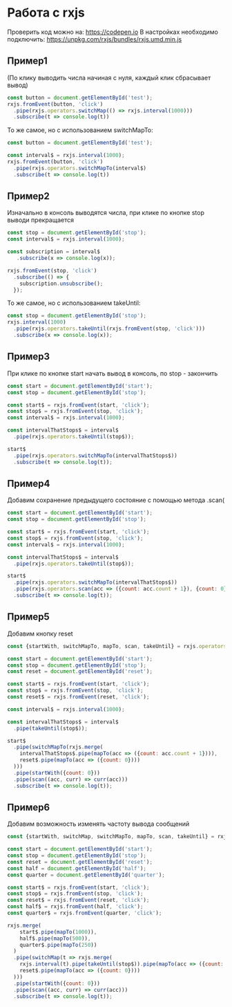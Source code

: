 # Работа с rxjs
Проверить код можно на: https://codepen.io
В настройках необходимо подключить: https://unpkg.com/rxjs/bundles/rxjs.umd.min.js

## Пример1
(По клику выводить числа начиная с нуля, каждый клик сбрасывает вывод)
```javascript
const button = document.getElementById('test');
rxjs.fromEvent(button, 'click')
  .pipe(rxjs.operators.switchMap(() => rxjs.interval(1000)))
  .subscribe(t => console.log(t))
```
То же самое, но с использованием switchMapTo:
```javascript
const button = document.getElementById('test');

const interval$ = rxjs.interval(1000);
rxjs.fromEvent(button, 'click')
  .pipe(rxjs.operators.switchMapTo(interval$)
  .subscribe(t => console.log(t))
```

## Пример2
Изначально в консоль выводятся числа, при клике по кнопке stop выводи прекращается
```javascript
const stop = document.getElementById('stop');
const interval$ = rxjs.interval(1000);

const subscription = interval$
   .subscribe(x => console.log(x));

rxjs.fromEvent(stop, 'click')
  .subscribe(() => {
    subscription.unsubscribe();
  });
```

То же самое, но с использованием takeUntil:
```javascript
const stop = document.getElementById('stop');
rxjs.interval(1000)
  .pipe(rxjs.operators.takeUntil(rxjs.fromEvent(stop, 'click')))
  .subscribe(x => console.log(x));
```

## Пример3
При клике по кнопке start начать вывод в консоль, по stop - закончить
```javascript
const start = document.getElementById('start');
const stop = document.getElementById('stop');

const start$ = rxjs.fromEvent(start, 'click');
const stop$ = rxjs.fromEvent(stop, 'click');
const interval$ = rxjs.interval(1000);

const intervalThatStops$ = interval$
  .pipe(rxjs.operators.takeUntil(stop$));

start$
  .pipe(rxjs.operators.switchMapTo(intervalThatStops$))
  .subscribe(t => console.log(t));
```

## Пример4
Добавим сохранение предыдущего состояние с помощью метода .scan(
```javascript
const start = document.getElementById('start');
const stop = document.getElementById('stop');

const start$ = rxjs.fromEvent(start, 'click');
const stop$ = rxjs.fromEvent(stop, 'click');
const interval$ = rxjs.interval(1000);

const intervalThatStops$ = interval$
  .pipe(rxjs.operators.takeUntil(stop$));

start$
  .pipe(rxjs.operators.switchMapTo(intervalThatStops$))
  .pipe(rxjs.operators.scan(acc => ({count: acc.count + 1}), {count: 0}))
  .subscribe(t => console.log(t));
```

## Пример5
Добавим кнопку reset
```javascript
const {startWith, switchMapTo, mapTo, scan, takeUntil} = rxjs.operators;

const start = document.getElementById('start');
const stop = document.getElementById('stop');
const reset = document.getElementById('reset');

const start$ = rxjs.fromEvent(start, 'click');
const stop$ = rxjs.fromEvent(stop, 'click');
const reset$ = rxjs.fromEvent(reset, 'click');

const interval$ = rxjs.interval(1000);

const intervalThatStops$ = interval$
  .pipe(takeUntil(stop$));

start$
  .pipe(switchMapTo(rxjs.merge(
    intervalThatStops$.pipe(mapTo(acc => ({count: acc.count + 1}))),
    reset$.pipe(mapTo(acc => ({count: 0})))
  )))
  .pipe(startWith({count: 0}))
  .pipe(scan((acc, curr) => curr(acc)))
  .subscribe(t => console.log(t));
```

## Пример6
Добавим возможность изменять частоту вывода сообщений
```javascript
const {startWith, switchMap, switchMapTo, mapTo, scan, takeUntil} = rxjs.operators;

const start = document.getElementById('start');
const stop = document.getElementById('stop');
const reset = document.getElementById('reset');
const half = document.getElementById('half');
const quarter = document.getElementById('quarter');

const start$ = rxjs.fromEvent(start, 'click');
const stop$ = rxjs.fromEvent(stop, 'click');
const reset$ = rxjs.fromEvent(reset, 'click');
const half$ = rxjs.fromEvent(half, 'click');
const quarter$ = rxjs.fromEvent(quarter, 'click');

rxjs.merge(
    start$.pipe(mapTo(1000)),
    half$.pipe(mapTo(500)),
    quarter$.pipe(mapTo(250))
  )
  .pipe(switchMap(t => rxjs.merge(
    rxjs.interval(t).pipe(takeUntil(stop$)).pipe(mapTo(acc => ({count: acc.count + 1}))),
    reset$.pipe(mapTo(acc => ({count: 0})))
  )))
  .pipe(startWith({count: 0}))
  .pipe(scan((acc, curr) => curr(acc)))
  .subscribe(t => console.log(t));

```
